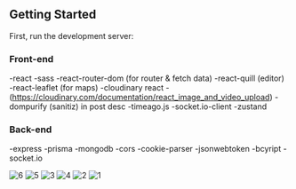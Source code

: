  
## Getting Started

First, run the development server:
 
### Front-end
  -react 
  -sass
  -react-router-dom (for router & fetch data)
  -react-quill (editor)
  -react-leaflet (for maps)
  -cloudinary react - (https://cloudinary.com/documentation/react_image_and_video_upload)
  -dompurify (sanitiz) in post desc
  -timeago.js
  -socket.io-client
  -zustand
### Back-end
  -express
  -prisma
  -mongodb
  -cors
  -cookie-parser
  -jsonwebtoken
  -bcyript
  -socket.io


![6](https://github.com/MohamedBerbouchi/nextjs-portfolio/assets/82718864/7d6b005a-c234-44ad-b68f-996e4622b405)
![5](https://github.com/MohamedBerbouchi/nextjs-portfolio/assets/82718864/6c8235b3-52f4-4170-a739-4986d8a84191)
![3](https://github.com/MohamedBerbouchi/nextjs-portfolio/assets/82718864/aa0d5f7e-7401-49a9-aed6-bfdea0ef5621)
![4](https://github.com/MohamedBerbouchi/nextjs-portfolio/assets/82718864/d75bb007-aed0-4abb-a6ee-df662e7d38e8)
![2](https://github.com/MohamedBerbouchi/nextjs-portfolio/assets/82718864/962021c9-fced-449e-9a3b-8c9255e237c4)
![1](https://github.com/MohamedBerbouchi/nextjs-portfolio/assets/82718864/28774f4b-eb7f-438a-816f-2dde660fef59)

